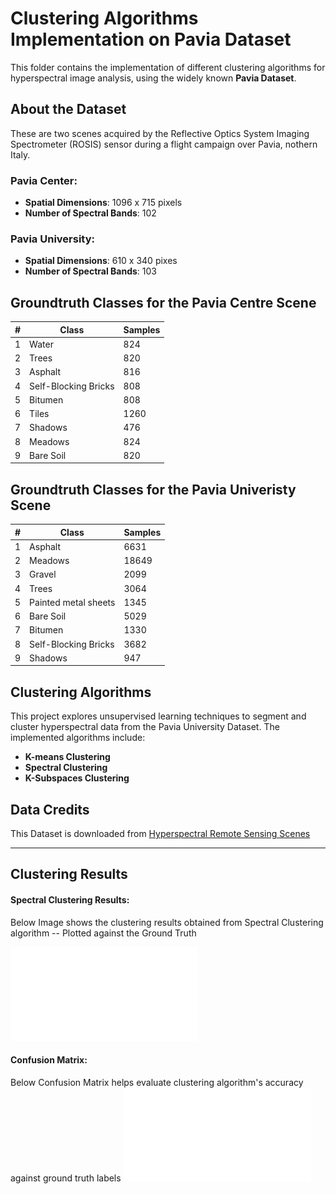 # Clustering Algorithms Implementation on Pavia Dataset
This folder contains the implementation of different clustering algorithms for hyperspectral image analysis, using the widely known **Pavia Dataset**.

## About the Dataset
These are two scenes acquired by the Reflective Optics System Imaging Spectrometer (ROSIS) sensor during a flight campaign over Pavia, nothern Italy. 

### Pavia Center:
- **Spatial Dimensions**: 1096 x 715 pixels
- **Number of Spectral Bands**: 102

### Pavia University:
- **Spatial Dimensions**: 610 x 340 pixes
- **Number of Spectral Bands**: 103

## Groundtruth Classes for the Pavia Centre Scene

| #   | Class                  | Samples |
|-----|------------------------|---------|
| 1   | Water                 | 824     |
| 2   | Trees                 | 820     |
| 3   | Asphalt               | 816     |
| 4   | Self-Blocking Bricks  | 808     |
| 5   | Bitumen               | 808     |
| 6   | Tiles                 | 1260    |
| 7   | Shadows               | 476     |
| 8   | Meadows               | 824     |
| 9   | Bare Soil             | 820     |

## Groundtruth Classes for the Pavia Univeristy Scene

| #   | Class                  | Samples |
|-----|------------------------|---------|
| 1   | Asphalt               | 6631    |
| 2   | Meadows               | 18649   |
| 3   | Gravel                | 2099    |
| 4   | Trees                 | 3064    |
| 5   | Painted metal sheets  | 1345    |
| 6   | Bare Soil             | 5029    |
| 7   | Bitumen               | 1330    |
| 8   | Self-Blocking Bricks  | 3682    |
| 9   | Shadows               | 947     |

## Clustering Algorithms

This project explores unsupervised learning techniques to segment and cluster hyperspectral data from the Pavia University Dataset. The implemented algorithms include:
- **K-means Clustering**
- **Spectral Clustering**
- **K-Subspaces Clustering**

## Data Credits
This Dataset is downloaded from [Hyperspectral Remote Sensing Scenes](https://www.ehu.eus/ccwintco/index.php/Hyperspectral_Remote_Sensing_Scenes)

---

## Clustering Results

#### Spectral Clustering Results:
Below Image shows the clustering results obtained from Spectral Clustering algorithm -- Plotted against the Ground Truth

![Ground Truth Vs Clustering Results](/Clustering%20Results/Pavia/GT_CluRes_Pavia.pdf)

#### Confusion Matrix:
Below Confusion Matrix helps evaluate clustering algorithm's  accuracy against ground truth labels
![Confusion Matrix](/Clustering%20Results/Pavia/Conf_Mat_Pavia.pdf)
